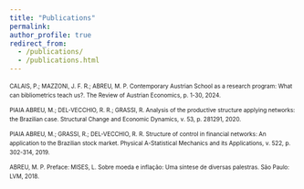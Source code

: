 ```yaml
---
title: "Publications"
permalink:
author_profile: true
redirect_from: 
  - /publications/
  - /publications.html
---
```



<div style="font-size: 10px; line-height: 1.6;">
CALAIS, P.; MAZZONI, J. F. R.; ABREU, M. P. Contemporary Austrian School as a research program: What can bibliometrics teach us?. The Review of Austrian Economics, p. 1-30, 2024.

PIAIA ABREU, M.; DEL-VECCHIO, R. R.; GRASSI, R. Analysis of the productive structure applying networks: the Brazilian case. Structural Change and Economic Dynamics, v. 53, p. 281291, 2020.

PIAIA ABREU, M.; GRASSI, R.; DEL-VECCHIO, R. R. Structure of control in financial networks: An application to the Brazilian stock market. Physical A-Statistical Mechanics and its Applications, v. 522, p. 302-314, 2019.

ABREU, M. P. Preface: MISES, L. Sobre moeda e inflação: Uma síntese de diversas palestras. São Paulo: LVM, 2018.
</div>
